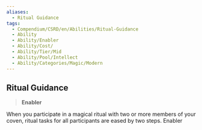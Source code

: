 ```yaml
---
aliases:
  - Ritual Guidance
tags:
  - Compendium/CSRD/en/Abilities/Ritual-Guidance
  - Ability
  - Ability/Enabler
  - Ability/Cost/
  - Ability/Tier/Mid
  - Ability/Pool/Intellect
  - Ability/Categories/Magic/Modern
---
```

  
    
## Ritual Guidance  
>**Enabler**    
When you participate in a magical ritual with two or more members of your coven, ritual tasks for all participants are eased by two steps. Enabler  
  
  
  
  
  
